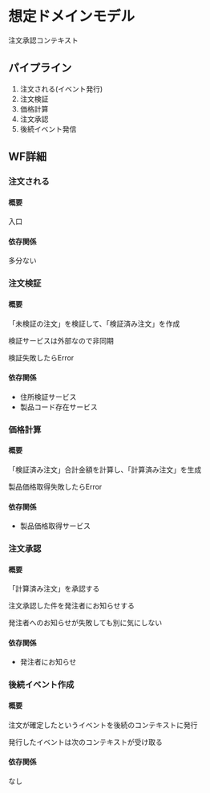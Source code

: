 # 想定ドメインモデル

注文承認コンテキスト

## パイプライン

1. 注文される(イベント発行)
2. 注文検証
3. 価格計算
4. 注文承認
5. 後続イベント発信

## WF詳細

### 注文される

#### 概要

入口

#### 依存関係

多分ない

### 注文検証

#### 概要

「未検証の注文」を検証して、「検証済み注文」を作成

検証サービスは外部なので非同期

検証失敗したらError

#### 依存関係

- 住所検証サービス
- 製品コード存在サービス

### 価格計算

#### 概要

「検証済み注文」合計金額を計算し、「計算済み注文」を生成

製品価格取得失敗したらError

#### 依存関係

- 製品価格取得サービス

### 注文承認

#### 概要

「計算済み注文」を承認する

注文承認した件を発注者にお知らせする

発注者へのお知らせが失敗しても別に気にしない

#### 依存関係

- 発注者にお知らせ

### 後続イベント作成

#### 概要

注文が確定したというイベントを後続のコンテキストに発行

発行したイベントは次のコンテキストが受け取る

#### 依存関係

なし